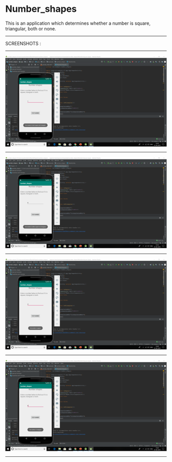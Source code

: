 # Number_shapes
This is an application which determines whether a number is square, triangular, both or none.
*******************************************************************************************************************************************

SCREENSHOTS :
*******************************************************************************************************************************************
![](Screenshots3/Screenshot%20(31).png)
*******************************************************************************************************************************************
![](Screenshots3/Screenshot%20(32).png)
*******************************************************************************************************************************************
![](Screenshots3/Screenshot%20(35).png)
*******************************************************************************************************************************************
![](Screenshots3/Screenshot%20(36).png)
*******************************************************************************************************************************************
